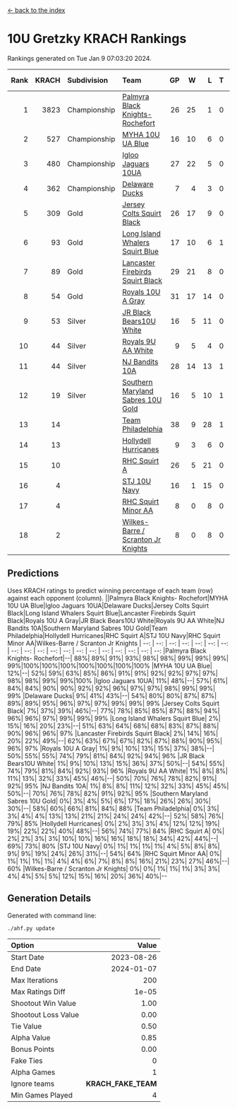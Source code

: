 [<- back to the index](readme.md)
# 10U Gretzky KRACH Rankings
Rankings generated on Tue Jan  9 07:03:20 2024.

Rank|KRACH|Subdivision|Team|GP|W|L|T|OTW|OTL|SoS|Exp Wins|Win Diff
---:|---:|:---|:---|---:|---:|---:|---:|---:|---:|---:|---:|---:
1|3823|Championship|[Palmyra Black Knights- Rochefort](https://gamesheetstats.com/seasons/3659/teams/140260/schedule)|26|25|1|0|0|1|180|25.8|-0.0
2|527|Championship|[MYHA 10U UA Blue](https://gamesheetstats.com/seasons/3659/teams/140258/schedule)|16|10|6|0|0|0|1036|10.8|-0.0
3|480|Championship|[Igloo Jaguars 10UA](https://gamesheetstats.com/seasons/3659/teams/140253/schedule)|27|22|5|0|0|1|258|22.9|0.0
4|362|Championship|[Delaware Ducks](https://gamesheetstats.com/seasons/3659/teams/140218/schedule)|7|4|3|0|0|0|1455|4.8|-0.0
5|309|Gold|[Jersey Colts Squirt Black](https://gamesheetstats.com/seasons/3659/teams/140254/schedule)|26|17|9|0|1|3|701|17.9|0.0
6|93|Gold|[Long Island Whalers Squirt Blue](https://gamesheetstats.com/seasons/3659/teams/140257/schedule)|17|10|6|1|0|0|484|11.4|0.0
7|89|Gold|[Lancaster Firebirds Squirt Black](https://gamesheetstats.com/seasons/3659/teams/140256/schedule)|29|21|8|0|2|1|193|21.9|0.0
8|54|Gold|[Royals 10U A Gray](https://gamesheetstats.com/seasons/3659/teams/140262/schedule)|31|17|14|0|2|2|229|17.9|0.0
9|53|Silver|[JR Black Bears10U White](https://gamesheetstats.com/seasons/3659/teams/140255/schedule)|16|5|11|0|1|1|832|5.9|0.0
10|44|Silver|[Royals 9U AA White](https://gamesheetstats.com/seasons/3659/teams/140225/schedule)|9|5|4|0|0|0|80|5.9|0.0
11|44|Silver|[NJ Bandits 10A](https://gamesheetstats.com/seasons/3659/teams/140259/schedule)|28|14|13|1|0|1|120|15.4|0.0
12|19|Silver|[Southern Maryland Sabres 10U Gold](https://gamesheetstats.com/seasons/3659/teams/140263/schedule)|16|5|10|1|2|0|84|6.4|0.0
13|14||[Team Philadelphia](https://gamesheetstats.com/seasons/3659/teams/140265/schedule)|38|9|28|1|0|2|505|10.4|0.0
14|13||[Hollydell Hurricanes](https://gamesheetstats.com/seasons/3659/teams/140220/schedule)|9|3|6|0|0|0|113|3.9|0.0
15|10||[RHC Squirt A](https://gamesheetstats.com/seasons/3659/teams/140261/schedule)|26|5|21|0|2|0|100|5.9|0.0
16|4||[STJ 10U Navy](https://gamesheetstats.com/seasons/3659/teams/140264/schedule)|16|1|15|0|0|0|758|1.9|0.0
17|4||[RHC Squirt Minor AA](https://gamesheetstats.com/seasons/3659/teams/140224/schedule)|8|0|8|0|0|0|214|0.9|0.0
18|2||[Wilkes-Barre / Scranton Jr Knights](https://gamesheetstats.com/seasons/3659/teams/140228/schedule)|8|0|8|0|0|0|885|0.9|0.0

## Predictions
Uses KRACH ratings to predict winning percentage of each team (row) against each opponent (column).
||Palmyra Black Knights- Rochefort|MYHA 10U UA Blue|Igloo Jaguars 10UA|Delaware Ducks|Jersey Colts Squirt Black|Long Island Whalers Squirt Blue|Lancaster Firebirds Squirt Black|Royals 10U A Gray|JR Black Bears10U White|Royals 9U AA White|NJ Bandits 10A|Southern Maryland Sabres 10U Gold|Team Philadelphia|Hollydell Hurricanes|RHC Squirt A|STJ 10U Navy|RHC Squirt Minor AA|Wilkes-Barre / Scranton Jr Knights
| --: | --: | --: | --: | --: | --: | --: | --: | --: | --: | --: | --: | --: | --: | --: | --: | --: | --: | --: 
|Palmyra Black Knights- Rochefort|--| 88%| 89%| 91%| 93%| 98%| 98%| 99%| 99%| 99%| 99%|100%|100%|100%|100%|100%|100%|100%
|MYHA 10U UA Blue| 12%|--| 52%| 59%| 63%| 85%| 86%| 91%| 91%| 92%| 92%| 97%| 97%| 98%| 98%| 99%| 99%|100%
|Igloo Jaguars 10UA| 11%| 48%|--| 57%| 61%| 84%| 84%| 90%| 90%| 92%| 92%| 96%| 97%| 97%| 98%| 99%| 99%| 99%
|Delaware Ducks|  9%| 41%| 43%|--| 54%| 80%| 80%| 87%| 87%| 89%| 89%| 95%| 96%| 97%| 97%| 99%| 99%| 99%
|Jersey Colts Squirt Black|  7%| 37%| 39%| 46%|--| 77%| 78%| 85%| 85%| 87%| 88%| 94%| 96%| 96%| 97%| 99%| 99%| 99%
|Long Island Whalers Squirt Blue|  2%| 15%| 16%| 20%| 23%|--| 51%| 63%| 64%| 68%| 68%| 83%| 87%| 88%| 90%| 96%| 96%| 97%
|Lancaster Firebirds Squirt Black|  2%| 14%| 16%| 20%| 22%| 49%|--| 62%| 63%| 67%| 67%| 82%| 87%| 88%| 90%| 95%| 96%| 97%
|Royals 10U A Gray|  1%|  9%| 10%| 13%| 15%| 37%| 38%|--| 50%| 55%| 55%| 74%| 79%| 81%| 84%| 92%| 94%| 96%
|JR Black Bears10U White|  1%|  9%| 10%| 13%| 15%| 36%| 37%| 50%|--| 54%| 55%| 74%| 79%| 81%| 84%| 92%| 93%| 96%
|Royals 9U AA White|  1%|  8%|  8%| 11%| 13%| 32%| 33%| 45%| 46%|--| 50%| 70%| 76%| 78%| 82%| 91%| 92%| 95%
|NJ Bandits 10A|  1%|  8%|  8%| 11%| 12%| 32%| 33%| 45%| 45%| 50%|--| 70%| 76%| 78%| 82%| 91%| 92%| 95%
|Southern Maryland Sabres 10U Gold|  0%|  3%|  4%|  5%|  6%| 17%| 18%| 26%| 26%| 30%| 30%|--| 58%| 60%| 66%| 81%| 84%| 88%
|Team Philadelphia|  0%|  3%|  3%|  4%|  4%| 13%| 13%| 21%| 21%| 24%| 24%| 42%|--| 52%| 58%| 76%| 79%| 85%
|Hollydell Hurricanes|  0%|  2%|  3%|  3%|  4%| 12%| 12%| 19%| 19%| 22%| 22%| 40%| 48%|--| 56%| 74%| 77%| 84%
|RHC Squirt A|  0%|  2%|  2%|  3%|  3%| 10%| 10%| 16%| 16%| 18%| 18%| 34%| 42%| 44%|--| 69%| 73%| 80%
|STJ 10U Navy|  0%|  1%|  1%|  1%|  1%|  4%|  5%|  8%|  8%|  9%|  9%| 19%| 24%| 26%| 31%|--| 54%| 64%
|RHC Squirt Minor AA|  0%|  1%|  1%|  1%|  1%|  4%|  4%|  6%|  7%|  8%|  8%| 16%| 21%| 23%| 27%| 46%|--| 60%
|Wilkes-Barre / Scranton Jr Knights|  0%|  0%|  1%|  1%|  1%|  3%|  3%|  4%|  4%|  5%|  5%| 12%| 15%| 16%| 20%| 36%| 40%|--

## Generation Details

Generated with command line:
```
./ahf.py update
```

| Option | Value |
| :----- | ----: |
| Start Date | 2023-08-26 |
| End Date | 2024-01-07 |
| Max Iterations | 200 |
| Max Ratings Diff | 1e-05 |
| Shootout Win Value | 1.00 |
| Shootout Loss Value | 0.00 |
| Tie Value | 0.50 |
| Alpha Value | 0.85 |
| Bonus Points | 0.00 |
| Fake Ties | 0 |
| Alpha Games | 1 |
| Ignore teams | __KRACH_FAKE_TEAM__ |
| Min Games Played | 4 |

